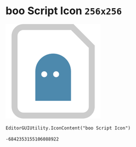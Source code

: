 # boo Script Icon `256x256`
<img src="/img/boo%20Script%20Icon.png" width=256 height=256>

``` CSharp
EditorGUIUtility.IconContent("boo Script Icon")
```
```
-6842353155106088922
```

